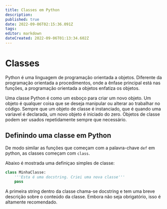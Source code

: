 ```yaml
---
title: Classes em Python
description: 
published: true
date: 2022-09-06T02:15:36.091Z
tags: 
editor: markdown
dateCreated: 2022-09-06T01:13:34.602Z
---
```


# Classes
Python é uma linguagem de programação orientada a objetos. Diferente da programação orientada a procedimentos, onde a ênfase principal está nas funções, a programação orientada a objetos enfatiza os objetos.

Uma classe Python é como um esboço para criar um novo objeto. Um objeto é qualquer coisa que se deseja manipular ou alterar ao trabalhar no código. Sempre que um objeto de classe é instanciado, que é quando uma variavel é declarada, um novo objeto é iniciado do zero. Objetos de classe podem ser usados repetidamente sempre que necessário.

## Definindo uma classe em Python
De modo similar as funções que começam com a palavra-chave `def` em python, as classes começam com `class`.

Abaixo é mostrada uma definiçao simples de classe:
```python
class MinhaClasse:
    '''Esta é uma docstring. Criei uma nova classe'''
    pass
```
A primeira string dentro da classe chama-se docstring e tem uma breve descrição sobre o conteúdo da classe. Embora não seja obrigatório, isso é altamente recomendado.

